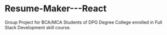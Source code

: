 # Resume-Maker---React
Group Project for BCA/MCA Students of DPG Degree College enrolled in Full Stack Development skill course.
